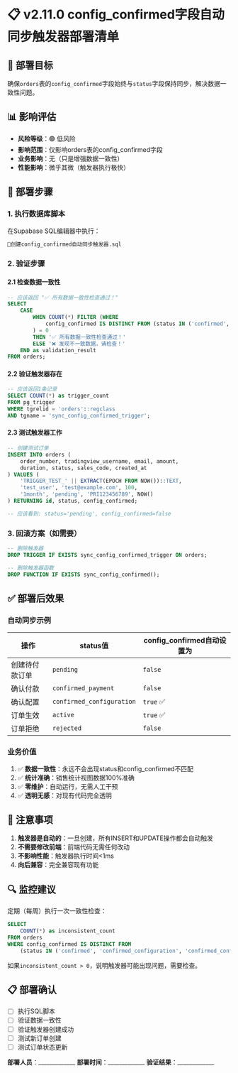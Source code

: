 # 📋 v2.11.0 config_confirmed字段自动同步触发器部署清单

## 🎯 部署目标
确保`orders`表的`config_confirmed`字段始终与`status`字段保持同步，解决数据一致性问题。

## 📊 影响评估
- **风险等级**：🟢 低风险
- **影响范围**：仅影响orders表的config_confirmed字段
- **业务影响**：无（只是增强数据一致性）
- **性能影响**：微乎其微（触发器执行极快）

## 🚀 部署步骤

### 1. 执行数据库脚本
在Supabase SQL编辑器中执行：
```bash
🔧创建config_confirmed自动同步触发器.sql
```

### 2. 验证步骤

#### 2.1 检查数据一致性
```sql
-- 应该返回 "✅ 所有数据一致性检查通过！"
SELECT 
    CASE 
        WHEN COUNT(*) FILTER (WHERE 
            config_confirmed IS DISTINCT FROM (status IN ('confirmed', 'confirmed_configuration', 'confirmed_config', 'active'))
        ) = 0 
        THEN '✅ 所有数据一致性检查通过！'
        ELSE '❌ 发现不一致数据，请检查！'
    END as validation_result
FROM orders;
```

#### 2.2 验证触发器存在
```sql
-- 应该返回1条记录
SELECT COUNT(*) as trigger_count
FROM pg_trigger 
WHERE tgrelid = 'orders'::regclass
AND tgname = 'sync_config_confirmed_trigger';
```

#### 2.3 测试触发器工作
```sql
-- 创建测试订单
INSERT INTO orders (
    order_number, tradingview_username, email, amount, 
    duration, status, sales_code, created_at
) VALUES (
    'TRIGGER_TEST_' || EXTRACT(EPOCH FROM NOW())::TEXT, 
    'test_user', 'test@example.com', 100,
    '1month', 'pending', 'PRI123456789', NOW()
) RETURNING id, status, config_confirmed;

-- 应该看到: status='pending', config_confirmed=false
```

### 3. 回滚方案（如需要）
```sql
-- 删除触发器
DROP TRIGGER IF EXISTS sync_config_confirmed_trigger ON orders;

-- 删除触发器函数
DROP FUNCTION IF EXISTS sync_config_confirmed();
```

## ✅ 部署后效果

### 自动同步示例
| 操作 | status值 | config_confirmed自动设置为 |
|------|---------|---------------------------|
| 创建待付款订单 | `pending` | `false` |
| 确认付款 | `confirmed_payment` | `false` |
| 确认配置 | `confirmed_configuration` | `true` ✅ |
| 订单生效 | `active` | `true` ✅ |
| 订单拒绝 | `rejected` | `false` |

### 业务价值
1. ✅ **数据一致性**：永远不会出现status和config_confirmed不匹配
2. ✅ **统计准确**：销售统计视图数据100%准确
3. ✅ **零维护**：自动运行，无需人工干预
4. ✅ **透明无感**：对现有代码完全透明

## 📝 注意事项

1. **触发器是自动的**：一旦创建，所有INSERT和UPDATE操作都会自动触发
2. **不需要修改前端**：前端代码无需任何改动
3. **不影响性能**：触发器执行时间<1ms
4. **向后兼容**：完全兼容现有功能

## 🔍 监控建议

定期（每周）执行一次一致性检查：
```sql
SELECT 
    COUNT(*) as inconsistent_count
FROM orders
WHERE config_confirmed IS DISTINCT FROM 
    (status IN ('confirmed', 'confirmed_configuration', 'confirmed_config', 'active'));
```

如果`inconsistent_count > 0`，说明触发器可能出现问题，需要检查。

## 📋 部署确认

- [ ] 执行SQL脚本
- [ ] 验证数据一致性
- [ ] 验证触发器创建成功
- [ ] 测试新订单创建
- [ ] 测试订单状态更新

**部署人员**：_____________
**部署时间**：_____________
**验证结果**：_____________
